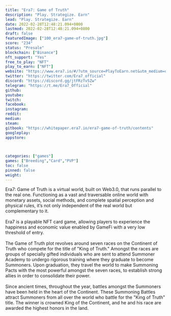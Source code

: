 ```yaml
---
title: "Era7: Game of Truth"
description: "Play. Strategize. Earn"
lead: "Play. Strategize. Earn"
date: 2022-02-28T12:48:21.094+0800
lastmod: 2022-02-28T12:48:21.094+0800
draft: false
featuredImage: ["100_era7-game-of-truth.jpg"]
score: "234"
status: "Presale"
blockchain: ["Binance"]
nft_support: "Yes"
free_to_play: "NFT"
play_to_earn: ["NFT"]
website: "https://www.era7.io/#/?utm_source=PlayToEarn.net&utm_medium=organic&utm_campaign=gamepage"
twitter: "https://twitter.com/Era7_official"
discord: "https://discord.gg/jtFRzTv5Zw"
telegram: "https://t.me/Era7_Official"
github: 
youtube: 
twitch: 
facebook: 
instagram: 
reddit: 
medium: 
steam: 
gitbook: "https://whitepaper.era7.io/era7-game-of-truth/contents"
googleplay: 
appstore: 

  
    
categories: ["games"]
games: ["Breeding","Card","PVP"]
toc: false
pinned: false
weight: 
---
```

Era7: Game of Truth is a virtual world, built on Web3.0, that runs parallel to the real one. Functioning as a vast and traversable online world with monetary assets, social methods, and complete spatial perception and physical rules, it’s not only independent of the real world but complementary to it. <br> <br> Era7 is a playable NFT card game, allowing players to experience the happiness and economic value enabled by GameFi with a very low threshold of entry.<br> <br> The Game of Truth plot revolves around seven races on the Continent of Truth who compete for the title of "King of Truth." Amongst the races are groups of specially gifted individuals who are sent to attend Summoner Academy to undergo rigorous training where they graduate to become Summoners. Upon graduation, they travel the world to make Summoning Pacts with the most powerful amongst the seven races, to establish strong allies in order to consolidate their power.<br> <br> Since ancient times, throughout the year, battles amongst the Summoners have been held in the heart of the Continent. These Summoning Battles attract Summoners from all over the world who battle for the "King of Truth" title. The winner is crowned King of the Continent, and he and his race are awarded the highest honors in the land.